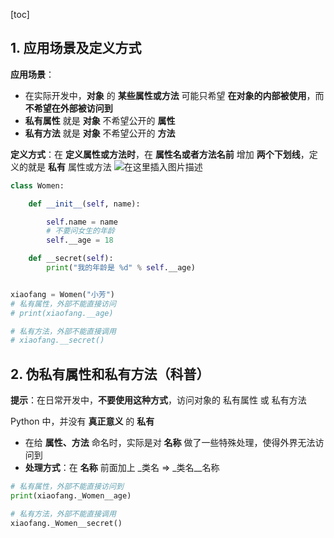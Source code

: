 [toc]

## 1. 应用场景及定义方式

**应用场景**：

- 在实际开发中，**对象** 的 **某些属性或方法** 可能只希望 **在对象的内部被使用**，而 **不希望在外部被访问到**
- **私有属性** 就是 **对象** 不希望公开的 **属性**
- **私有方法** 就是 **对象** 不希望公开的 **方法**

**定义方式**：在 **定义属性或方法时**，在 **属性名或者方法名前** 增加 **两个下划线**，定义的就是 **私有** 属性或方法
![在这里插入图片描述](https://img-blog.csdnimg.cn/236290e146a2463ba9daa469a35dab48.png?x-oss-process=image/watermark,type_d3F5LXplbmhlaQ,shadow_50,text_Q1NETiBA5aSn5pWw5o2uX-Wwj-iigQ==,size_15,color_FFFFFF,t_70,g_se,x_16)

```python
class Women:

    def __init__(self, name):

        self.name = name
        # 不要问女生的年龄
        self.__age = 18

    def __secret(self):
        print("我的年龄是 %d" % self.__age)


xiaofang = Women("小芳")
# 私有属性，外部不能直接访问
# print(xiaofang.__age)

# 私有方法，外部不能直接调用
# xiaofang.__secret()

```

## 2. 伪私有属性和私有方法（科普）

**提示**：在日常开发中，**不要使用这种方式**，访问对象的 私有属性 或 私有方法

Python 中，并没有 **真正意义** 的 **私有**

- 在给 **属性、方法** 命名时，实际是对 **名称** 做了一些特殊处理，使得外界无法访问到
- **处理方式**：在 **名称** 前面加上 _类名 => _类名__名称

```python
# 私有属性，外部不能直接访问到
print(xiaofang._Women__age)

# 私有方法，外部不能直接调用
xiaofang._Women__secret()
```